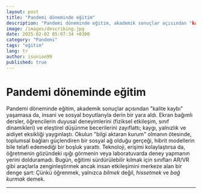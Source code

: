 ```yaml
---
layout: post
title: "Pandemi döneminde eğitim"
description: "Pandemi döneminde eğitim, akademik sonuçlar açısından "kalite kaybı" yaşamasa da, insani ve sosyal boyutlarıyla derin bir yara aldı."
image: /images/describing.jpg
date: 2025-02-02 05:07:34 +0300
category: "Pandemi" 
tags: "eğitim" 
lang: tr
author: isunion99
published: true
---
```


# **Pandemi döneminde eğitim**
  
Pandemi döneminde eğitim, akademik sonuçlar açısından "kalite kaybı" yaşamasa da, insani ve sosyal boyutlarıyla derin bir yara aldı. Ekran bağımlı dersler, öğrencilerin duyusal deneyimlerini (fiziksel etkileşim, sınıf dinamikleri) ve eleştirel düşünme becerilerini zayıflattı; kaygı, yalnızlık ve aidiyet eksikliği yaygınlaştı. Okulun "bilgi aktaran kurum" olmanın ötesinde, toplumsal bağları güçlendiren bir sosyal ağ olduğu gerçeği, hibrit modellerin bile telafi edemediği bir boşluk yarattı. Teknoloji, erişimi kolaylaştırsa da, öğretmenin gözündeki ışığı görmenin veya laboratuvarda deney yapmanın yerini dolduramadı. Bugün, eğitimi sürdürülebilir kılmak için sınıfları AR/VR gibi araçlarla zenginleştirmek ancak insan etkileşimini merkeze alan bir denge şart: Çünkü öğrenmek, yalnızca *bilmek* değil, *hissetmek* ve *bağ kurmak* demek.


---